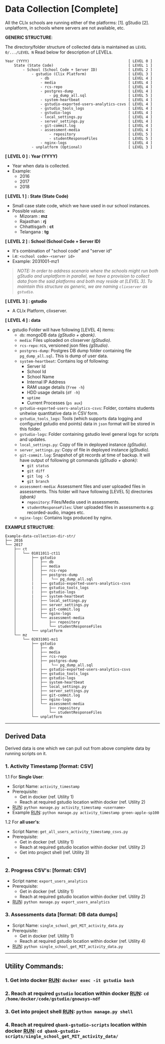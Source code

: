 # Data Collection [Complete]

All the CLIx schools are running either of the platforms:
    [1]. gStudio
    [2]. unplatform, in schools where servers are not available, etc.

**GENERIC STRUCTURE**:

The directory/folder structure of collected data is maintained as `LEVEL 0/.../LEVEL N`
Read below for description of LEVELs.

```
Year (YYYY)                                             [ LEVEL 0 ]
    State (State Code)                                  [ LEVEL 1 ]
        - School (School Code + Server ID)              [ LEVEL 2 ]
            - gstudio (Clix Platform)                   [ LEVEL 3 ]
                - db                                    [ LEVEL 4 ]
                - media                                 [ LEVEL 4 ]
                - rcs-repo                              [ LEVEL 4 ]
                - postgres-dump                         [ LEVEL 4 ]
                    - pg_dump_all.sql                   [ LEVEL 5 ]
                - system-heartbeat                      [ LEVEL 4 ]
                - gstudio-exported-users-analytics-csvs [ LEVEL 4 ]
                - gstudio_tools_logs                    [ LEVEL 4 ]
                - gstudio-logs                          [ LEVEL 4 ]
                - local_settings.py                     [ LEVEL 4 ]
                - server_settings.py                    [ LEVEL 4 ]
                - git-commit.log                        [ LEVEL 4 ]
                - assessment-media                      [ LEVEL 4 ]
                    - repository                        [ LEVEL 5 ]
                    - studentResponseFiles              [ LEVEL 5 ]
                - nginx-logs                            [ LEVEL 4 ]
            - unplatform (Optional)                     [ LEVEL 3 ]
```

**[ LEVEL 0 ] : Year (YYYY)**
- Year when data is collected.
- Example: 
    - 2016
    - 2017
    - 2018

**[ LEVEL 1 ] : State (State Code)**
- Small case state code, which we have used in our school instances.
- Possible values: 
    - Mizoram      : **mz**
    - Rajasthan    : **rj**
    - Chhattisgarh : **ct**
    - Telangana    : **tg**

**[ LEVEL 2 ] : School (School Code + Server ID)**
- It's combination of "school code" and "server id"
- i.e: `<school code>-<server id>`
- Example: 2031001-mz1

> *NOTE:
In order to address scenario where the schools might run both gStudio and unplatform in parallel, 
we have a provision to collect data from the said platforms and both may reside at [LEVEL 3]. To maintain this structure as generic, we are naming `clixserver` as `gstudio`.*

**[ LEVEL 3 ] : gstudio**
- A CLIx Platform, clixserver.

**[ LEVEL 4 ] : data**
- gstudio Folder will have following [LEVEL 4] items:
    - `db`: mongoDB data *(gStudio + qbank)*.
    - `media`: Files uploaded on clixserver *(gStudio)*.
    - `rcs-repo`: rcs, versioned json files *(gStudio)*.
    - `postgres-dump`: Postgres DB dump folder containing file `pg_dump_all.sql`. This is dump of user data.
    - `system-heartbeat`: Contains log of following:
        - Server Id
        - School Id
        - School Name
        - Internal IP Address
        - RAM usage details (`free -h`)
        - HDD usage details (`df -h`)
        - `uptime`
        - Current Processes (`ps aux`)
    - `gstudio-exported-users-analytics-csvs`: Folder, contains students unitwise quantitative data in CSV form.
    - `gstudio_tools_logs`: Tools (which supports data logging and configured gstudio end points) data in `json` format will be stored in this folder.
    - `gstudio-logs`: Folder containing gstudio level general logs for scripts and updates.
    - `local_settings.py`: Copy of file in deployed instance *(gStudio)*.
    - `server_settings.py`: Copy of file in deployed instance *(gStudio)*.
    - `git-commit.log`: Snapshot of git records at time of backup. It will have output of following git commands  *(gStudio + qbank)*:
        - `git status`
        - `git diff`
        - `git log -5`
        - `git branch`
    - `assessment-media`: Assessment files and user uploaded files in assessments. This folder will have following [LEVEL 5] directories *(qbank)*
        - `repository`: Files/Media used in assessments.
        - `studentResponseFiles`: User uploaded files in assessments e.g: recorded-audio, images etc. 
    - `nginx-logs`: Contains logs produced by nginx.


**EXAMPLE STRUCTURE**:
```
Example-data-collection-dir-str/
├── 2016
└── 2017
    ├── ct
    │   └── 01011011-ct11
    │       ├── gstudio
    │       │   ├── db
    │       │   ├── media
    │       │   ├── rcs-repo
    │       │   ├── postgres-dump
    │       │   |    └── pg_dump_all.sql
    │       |   ├── gstudio-exported-users-analytics-csvs
    │       |   ├── gstudio_tools_logs
    │       |   ├── gstudio-logs
    │       |   ├── system-heartbeat
    │       │   ├── local_settings.py
    │       │   ├── server_settings.py
    │       │   ├── git-commit.log
    │       │   ├── nginx-logs
    │       │   └── assessment-media
    │       │       ├── repository
    │       │       └── studentResponseFiles
    │       └── unplatform
    └── mz
        └── 02031001-mz1
            ├── gstudio
            │   ├── db
            │   ├── media
            │   ├── rcs-repo
            │   ├── postgres-dump
            │   |    └── pg_dump_all.sql
            │   ├── gstudio-exported-users-analytics-csvs
            │   ├── gstudio_tools_logs
            │   ├── gstudio-logs
            │   ├── system-heartbeat
            │   ├── local_settings.py
            │   ├── server_settings.py
            │   ├── git-commit.log
            │   ├── nginx-logs
            │   └── assessment-media
            │       ├── repository
            │       └── studentResponseFiles
            └── unplatform
```


---

## Derived Data
Derived data is one which we can pull out from above complete data by running scripts on it.

### 1. Activity Timestamp [format: CSV]
1.1 For **Single User**:
- Script Name: `activity_timestamp`
- Prerequisite:
    - Get in docker (ref. Utility 1)
    - Reach at required gstudio location within docker (ref. Utility 2)
- [RUN]: `python manage.py activity_timestamp <username>`
- Example [RUN]: `python manage.py activity_timestamp green-apple-sp100`

1.2 For **all user's**:
- Script Name: `get_all_users_activity_timestamp_csvs.py`
- Prerequisite:
    - Get in docker (ref. Utility 1)
    - Reach at required gstudio location within docker (ref. Utility 2)
    - Get into project shell (ref. Utility 3)
- [RUN]: `execfile('../doc/deployer/get_all_users_activity_timestamp_csvs.py')`

### 2. Progress CSV's: [format: CSV]
- Script name: `export_users_analytics`
- Prerequisite:
    - Get in docker (ref. Utility 1)
    - Reach at required gstudio location within docker (ref. Utility 2)
- [RUN]: `python manage.py export_users_analytics`

### 3. Assessments data [format: DB data dumps]
- Script Name: `single_school_get_MIT_activity_data.py`
- Prerequisite:
    - Get in docker (ref. Utility 1)
    - Reach at required gstudio location within docker (ref. Utility 4)
- [RUN]: `python single_school_get_MIT_activity_data.py`

---

## Utility Commands:
### 1. Get into docker [RUN]: `docker exec -it gstudio bash`
### 2. Reach at required `gstudio` location within docker [RUN]: `cd /home/docker/code/gstudio/gnowsys-ndf`
### 3. Get into project shell [RUN]: `python manage.py shell`
### 4. Reach at required `qbank-gstudio-scripts` location within docker [RUN]: `cd qbank-gstudio-scripts/single_school_get_MIT_activity_data/`